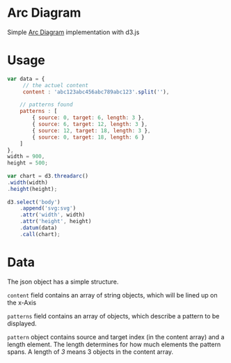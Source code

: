 # Arc Diagram

Simple [Arc Diagram](http://www.bewitched.com/song.html) implementation with d3.js

# Usage

```javascript
var data = {
     // the actuel content
     content : 'abc123abc456abc789abc123'.split(''),
        
    // patterns found
    patterns : [ 
        { source: 0, target: 6, length: 3 },
        { source: 6, target: 12, length: 3 },
        { source: 12, target: 18, length: 3 },
        { source: 0, target: 18, length: 6 }
    ]
},
width = 900,
height = 500;
    
var chart = d3.threadarc()
.width(width)
.height(height);
        
d3.select('body')
    .append('svg:svg')
    .attr('width', width)
    .attr('height', height)
    .datum(data)
    .call(chart);

```

# Data

The json object has a simple structure.

`content` field contains an array of string objects, which will
be lined up on the x-Axis

`patterns` field contains an array of objects, which describe a pattern
to be displayed.

`pattern` object contains source and target index (in the content array) and
a length element. The length determines for how much elements the pattern
spans. A length of _3_ means 3 objects in the content array.
